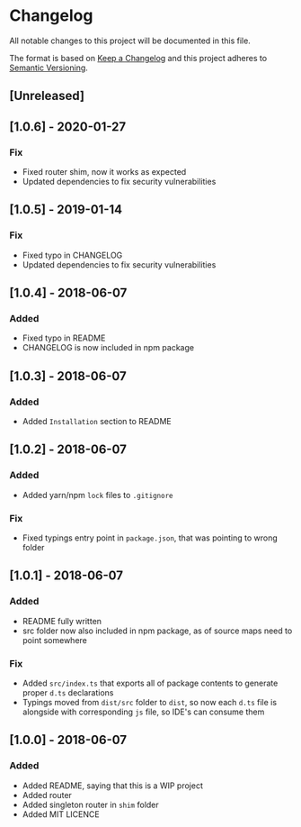 # Changelog
All notable changes to this project will be documented in this file.

The format is based on [Keep a Changelog](http://keepachangelog.com/en/1.0.0/)
and this project adheres to [Semantic Versioning](http://semver.org/spec/v2.0.0.html).

## [Unreleased]

## [1.0.6] - 2020-01-27
### Fix
- Fixed router shim, now it works as expected
- Updated dependencies to fix security vulnerabilities

## [1.0.5] - 2019-01-14
### Fix
- Fixed typo in CHANGELOG
- Updated dependencies to fix security vulnerabilities

## [1.0.4] - 2018-06-07
### Added
- Fixed typo in README
- CHANGELOG is now included in npm package

## [1.0.3] - 2018-06-07
### Added
- Added `Installation` section to README

## [1.0.2] - 2018-06-07
### Added
- Added yarn/npm `lock` files to `.gitignore`

### Fix
- Fixed typings entry point in `package.json`, that was pointing to wrong folder

## [1.0.1] - 2018-06-07
### Added
- README fully written
- src folder now also included in npm package, as of source maps need to point somewhere

### Fix
- Added `src/index.ts` that exports all of package contents to generate proper `d.ts` 
declarations  
- Typings moved from `dist/src` folder to `dist`, so now each `d.ts` file is alongside 
with corresponding `js` file, so IDE's can consume them

## [1.0.0] - 2018-06-07
### Added
- Added README, saying that this is a WIP project
- Added router
- Added singleton router in `shim` folder
- Added MIT LICENCE







